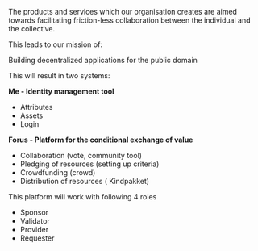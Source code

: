 The products and services which our organisation creates are aimed towards facilitating friction-less collaboration between the individual and the collective.

This leads to our mission of:

Building decentralized applications for the public domain

This will result in two systems:

**Me - Identity management tool**

- Attributes
- Assets
- Login

**Forus - Platform for the conditional exchange of value**

- Collaboration (vote, community tool)
- Pledging of resources (setting up criteria)
- Crowdfunding (crowd)
- Distribution of resources ( Kindpakket)

This platform will work with following 4 roles

- Sponsor
- Validator
- Provider
- Requester

